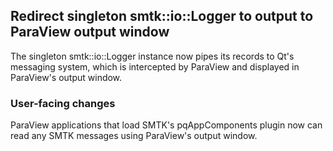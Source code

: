 ## Redirect singleton smtk::io::Logger to output to ParaView output window

The singleton smtk::io::Logger instance now pipes its records to Qt's
messaging system, which is intercepted by ParaView and displayed in
ParaView's output window.

### User-facing changes

ParaView applications that load SMTK's pqAppComponents plugin now can
read any SMTK messages using ParaView's output window.
